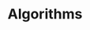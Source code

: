 ---
title: Algorithms
description: Notes on algorithms and problems.
image:

# Badge style
style:
    background: "#FEA307"
    color: "#fff"
---